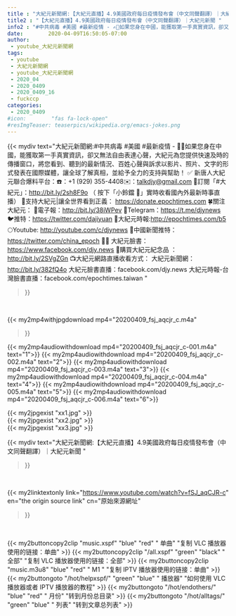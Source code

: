 ```yaml
---
title : "大紀元新聞網:【大紀元直播】4.9美國政府每日疫情發布會（中文同聲翻譯）｜大紀元新聞 "
title2 : "【大紀元直播】4.9美國政府每日疫情發布會（中文同聲翻譯）｜大紀元新聞 "
info2 : "#中共病毒 #美國 #最新疫情 - ✍🏻如果您身在中國，能獲取第一手真實資訊，卻又無法自由表達心聲，大紀元為您提供快速及時的傳播窗口，將您看到、聽到的最新情況、百姓心聲與訴求以影片、照片、文字的形式發表在國際媒體，讓全球了解真相，並給予全力的支持與幫助！ ✅  新唐人大紀元聯合爆料平台：☎️：+1 (929) 355-4408✉️：talkdjy@gmail.com  🌸訂閱「#大紀元」：http://bit.ly/2sh8F9o （ 按下「小鈴鐺 🔔」實時收看國內外最新時事直播）  💐支持大紀元|讓全世界看到正義： https://donate.epochtimes.com  🍀關注大紀元： 💌電子報：http://bit.ly/38iWPev 📱Telegram：https://t.me/djynews 🐦推特：https://twitter.com/dajiyuan 📰大紀元時報:http://epochtimes.com/b5 🌕Youtube: http://youtube.com/c/djynews 🐤中國新聞推特：https://twitter.com/china_epoch ✍🏻  大紀元臉書：https://www.facebook.com/djy.news  🎁購買大紀元紀念品 ：http://bit.ly/2SVgZGn  📺大紀元網路直播收看方式： 大紀元新聞網：http://bit.ly/382fQ4o 大紀元臉書直播：facebook.com/djy.news 大紀元時報-台灣臉書直播：facebook.com/epochtimes.taiwan "
date:        2020-04-09T16:50:05-07:00
author:
 - youtube_大紀元新聞網
tags:
 - youtube
 - 大紀元新聞網
 - youtube_大紀元新聞網
 - 2020_04
 - 2020_0409
 - 2020_0409_16
 - fuckccp
categories:
 - 2020_0409
#icon:        "fas fa-lock-open"
#resImgTeaser: teaserpics/wikipedia.org/emacs-jokes.png
---
```


{{< mydiv text="大紀元新聞網:#中共病毒 #美國 #最新疫情 - ✍🏻如果您身在中國，能獲取第一手真實資訊，卻又無法自由表達心聲，大紀元為您提供快速及時的傳播窗口，將您看到、聽到的最新情況、百姓心聲與訴求以影片、照片、文字的形式發表在國際媒體，讓全球了解真相，並給予全力的支持與幫助！ ✅  新唐人大紀元聯合爆料平台：☎️：+1 (929) 355-4408✉️：talkdjy@gmail.com  🌸訂閱「#大紀元」：http://bit.ly/2sh8F9o （ 按下「小鈴鐺 🔔」實時收看國內外最新時事直播）  💐支持大紀元|讓全世界看到正義： https://donate.epochtimes.com  🍀關注大紀元： 💌電子報：http://bit.ly/38iWPev 📱Telegram：https://t.me/djynews 🐦推特：https://twitter.com/dajiyuan 📰大紀元時報:http://epochtimes.com/b5 🌕Youtube: http://youtube.com/c/djynews 🐤中國新聞推特：https://twitter.com/china_epoch ✍🏻  大紀元臉書：https://www.facebook.com/djy.news  🎁購買大紀元紀念品 ：http://bit.ly/2SVgZGn  📺大紀元網路直播收看方式： 大紀元新聞網：http://bit.ly/382fQ4o 大紀元臉書直播：facebook.com/djy.news 大紀元時報-台灣臉書直播：facebook.com/epochtimes.taiwan "
>}}
<br>


{{< my2mp4withjpgdownload mp4="20200409_fsj_aqcjr_c.m4a"
>}}

{{< my2mp4audiowithdownload mp4="20200409_fsj_aqcjr_c-001.m4a" text="1">}}
{{< my2mp4audiowithdownload mp4="20200409_fsj_aqcjr_c-002.m4a" text="2">}}
{{< my2mp4audiowithdownload mp4="20200409_fsj_aqcjr_c-003.m4a" text="3">}}
{{< my2mp4audiowithdownload mp4="20200409_fsj_aqcjr_c-004.m4a" text="4">}}
{{< my2mp4audiowithdownload mp4="20200409_fsj_aqcjr_c-005.m4a" text="5">}}
{{< my2mp4audiowithdownload mp4="20200409_fsj_aqcjr_c-006.m4a" text="6">}}

{{< my2jpgexist "xx1.jpg" >}}<br>
{{< my2jpgexist "xx2.jpg" >}}<br>
{{< my2jpgexist "xx3.jpg" >}}<br>



{{< mydiv text="大紀元新聞網:【大紀元直播】4.9美國政府每日疫情發布會（中文同聲翻譯）｜大紀元新聞 "
>}}
<br>

{{< my2linktextonly link="https://www.youtube.com/watch?v=fSJ_aqCJR-c"
en="the origin source link" cn="原始來源網址"
>}}


<br>

{{< my2buttoncopy2clip "music.xspf"        "blue"   "red"    " 单曲"  "复制 VLC 播放器使用的链接：单曲" >}} {{< my2buttoncopy2clip "/all.xspf"         "green"  "black"  " 全部"  "复制 VLC 播放器使用的链接：全部" >}} {{< my2buttoncopy2clip "music.m3u8"        "blue"   "red"    " M1 "    "复制 IPTV 播放器使用的链接：单曲" >}} {{< my2buttongoto      "/hot/helpxspf/"    "green"  "blue"   " 播放器" "如何使用 VLC 播放器或者 IPTV 播放器的教程" >}} {{< my2buttongoto      "/hot/endothers/"   "blue"   "red"    " 月份"   "转到月份总目录" >}} {{< my2buttongoto      "/hot/alltags/"     "green"  "blue"   " 列表"   "转到文章总列表" >}} 
